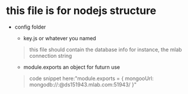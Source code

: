 # this file is for nodejs structure

* config folder
	* key.js or whatever you named
	> this file should contain the database info
	> for instance, the mlab connection string

	* module.exports an object for futurn use
	>  code snippet here:"module.exports = { mongooUrl: 
mongodb://<dbuser>:<dbpassword>@ds151943.mlab.com:51943/<thename>
 }"